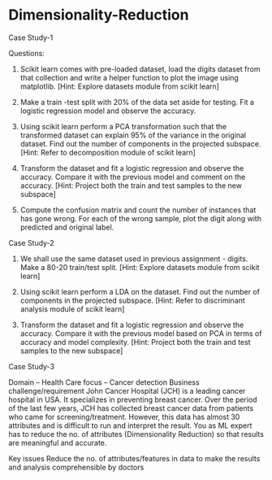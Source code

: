 # Dimensionality-Reduction

Case Study-1

Questions:
1. Scikit learn comes with pre-loaded dataset, load the digits dataset from that collection and write a helper function to plot the image using matplotlib.
[Hint: Explore datasets module from scikit learn]

2. Make a train -test split with 20% of the data set aside for testing. Fit a logistic regression model and observe the accuracy.

3. Using scikit learn perform a PCA transformation such that the transformed dataset can explain 95% of the variance in the original dataset. Find out the number of components in the projected subspace.
[Hint: Refer to decomposition module of scikit learn]

4. Transform the dataset and fit a logistic regression and observe the accuracy. Compare it with the previous model and comment on the accuracy.
[Hint: Project both the train and test samples to the new subspace]

5. Compute the confusion matrix and count the number of instances that has gone wrong. For each of the wrong sample, plot the digit along with predicted and original label.

Case Study-2

1. We shall use the same dataset used in previous assignment - digits. Make a 80-20 train/test split.
[Hint: Explore datasets module from scikit learn]

2. Using scikit learn perform a LDA on the dataset. Find out the number of components in the projected subspace.
[Hint: Refer to discriminant analysis module of scikit learn]

3. Transform the dataset and fit a logistic regression and observe the accuracy. Compare it with the previous model based on PCA in terms of accuracy and model complexity.
[Hint: Project both the train and test samples to the new subspace]

Case Study-3

Domain – Health Care
focus – Cancer detection
Business challenge/requirement
John Cancer Hospital (JCH) is a leading cancer hospital in USA. It specializes in preventing breast cancer.
Over the period of the last few years, JCH has collected breast cancer data from patients who came for screening/treatment.
However, this data has almost 30 attributes and is difficult to run and interpret the result. You as ML expert has to reduce the no. of attributes (Dimensionality Reduction) so that results are meaningful and accurate.

Key issues
Reduce the no. of attributes/features in data to make the results and analysis comprehensible by doctors
